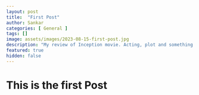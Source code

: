 ```yaml
---
layout: post
title:  "First Post"
author: Sankar
categories: [ General ]
tags: []
image: assets/images/2023-08-15-first-post.jpg
description: "My review of Inception movie. Acting, plot and something else in this short description."
featured: true
hidden: false
---
```


# This is the first Post